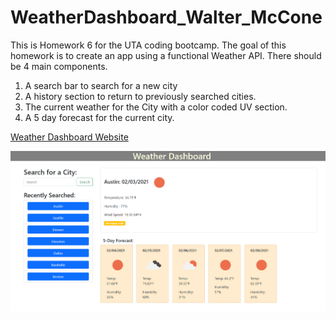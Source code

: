 # WeatherDashboard_Walter_McCone
This is Homework 6 for the UTA coding bootcamp. The goal of this homework is to create an app using a functional Weather API. There should be 4 main components. 
1) A search bar to search for a new city 
2) A history section to return to previously searched cities. 
3) The current weather for the City with a color coded UV section. 
4) A 5 day forecast for the current city.

[Weather Dashboard Website](https://wmccone.github.io/The-Weather-Dashboard/)

![Weather Dashboard Image](assets/images/dashboard.PNG)
